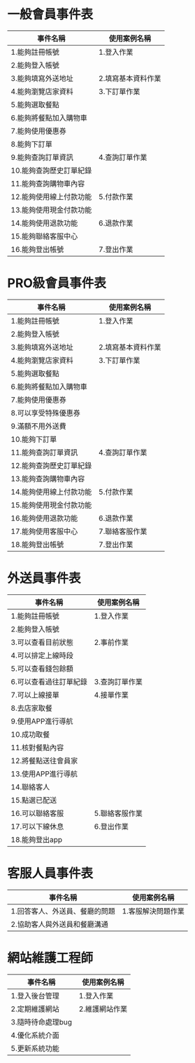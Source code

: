 # 一般會員事件表
|事件名稱|使用案例名稱|
|--|--|
|1.能夠註冊帳號|1.登入作業|
|2.能夠登入帳號||
|3.能夠填寫外送地址|2.填寫基本資料作業|
|4.能夠瀏覽店家資料|3.下訂單作業|
|5.能夠選取餐點||
|6.能夠將餐點加入購物車||
|7.能夠使用優惠券||
|8.能夠下訂單||
|9.能夠查詢訂單資訊|4.查詢訂單作業|
|10.能夠查詢歷史訂單紀錄||
|11.能夠查詢購物車內容||
|12.能夠使用線上付款功能|5.付款作業|
|13.能夠使用現金付款功能||
|14.能夠使用退款功能|6.退款作業|
|15.能夠聯絡客服中心||
|16.能夠登出帳號|7.登出作業|

# PRO級會員事件表
|事件名稱|使用案例名稱|
|--|--|
|1.能夠註冊帳號|1.登入作業|
|2.能夠登入帳號||
|3.能夠填寫外送地址|2.填寫基本資料作業|
|4.能夠瀏覽店家資料|3.下訂單作業|
|5.能夠選取餐點||
|6.能夠將餐點加入購物車||
|7.能夠使用優惠券||
|8.可以享受特殊優惠券||
|9.滿額不用外送費||
|10.能夠下訂單||
|11.能夠查詢訂單資訊|4.查詢訂單作業|
|12.能夠查詢歷史訂單紀錄||
|13.能夠查詢購物車內容||
|14.能夠使用線上付款功能|5.付款作業|
|15.能夠使用現金付款功能||
|16.能夠使用退款功能|6.退款作業|
|17.能夠使用客服中心|7.聯絡客服作業|
|18.能夠登出帳號|7.登出作業|

# 外送員事件表
|事件名稱|使用案例名稱|
|--|--|
|1.能夠註冊帳號|1.登入作業|
|2.能夠登入帳號||
|3.可以查看目前狀態|2.事前作業|
|4.可以排定上線時段||
|5.可以查看錢包餘額||
|6.可以查看過往訂單紀錄|3.查詢訂單作業|
|7.可以上線接單|4.接單作業|
|8.去店家取餐||
|9.使用APP進行導航||
|10.成功取餐||
|11.核對餐點內容||
|12.將餐點送往會員家||
|13.使用APP進行導航||
|14.聯絡客人||
|15.點選已配送||
|16.可以聯絡客服|5.聯絡客服作業|
|17.可以下線休息|6.登出作業|
|18.能夠登出app||

# 客服人員事件表
|事件名稱|使用案例名稱|
|--|--|
|1.回答客人、外送員、餐廳的問題|1.客服解決問題作業|
|2.協助客人與外送員和餐廳溝通||

# 網站維護工程師
|事件名稱|使用案例名稱|
|--|--|
|1.登入後台管理|1.登入作業|
|2.定期維護網站|2.維護網站作業|
|3.隨時待命處理bug||
|4.優化系統介面||
|5.更新系統功能||